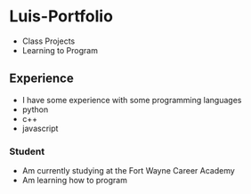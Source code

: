 # Luis-Portfolio
- Class Projects
- Learning to Program

## Experience
- I have some experience with some programming languages
- python
- c++
- javascript

### Student
- Am currently studying at the Fort Wayne Career Academy
- Am learning how to program
